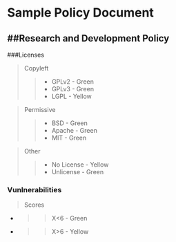 # Sample Policy Document
##__Research and Development Policy__
--------------------------------------

###Licenses
>Copyleft 
>> - GPLv2 - Green
>> - GPLv3 - Green
>> - LGPL - Yellow

>Permissive
>> - BSD - Green
>> - Apache - Green
>> - MIT - Green

>Other
>> - No License - Yellow
>> - Unlicense - Green

### Vunlnerabilities
>Scores
- >>X\<6 - Green
- >>X\>6 - Yellow
